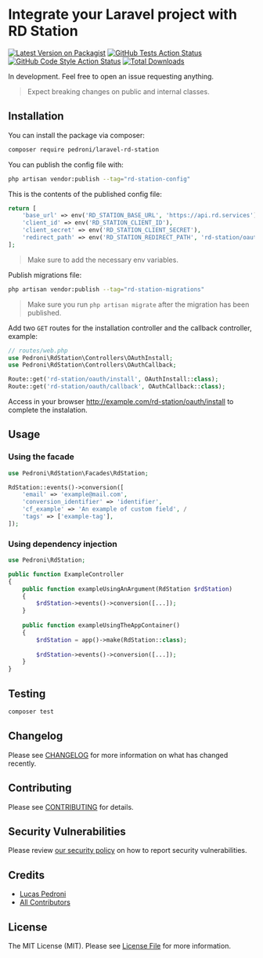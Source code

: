 # Integrate your Laravel project with RD Station

[![Latest Version on Packagist](https://img.shields.io/packagist/v/pedroni/laravel-rd-station.svg?style=flat-square)](https://packagist.org/packages/pedroni/laravel-rd-station)
[![GitHub Tests Action Status](https://img.shields.io/github/workflow/status/pedroni/laravel-rd-station/run-tests?label=tests)](https://github.com/pedroni/laravel-rd-station/actions?query=workflow%3Arun-tests+branch%3Amain)
[![GitHub Code Style Action Status](https://img.shields.io/github/workflow/status/pedroni/laravel-rd-station/Check%20&%20fix%20styling?label=code%20style)](https://github.com/pedroni/laravel-rd-station/actions?query=workflow%3A"Check+%26+fix+styling"+branch%3Amain)
[![Total Downloads](https://img.shields.io/packagist/dt/pedroni/laravel-rd-station.svg?style=flat-square)](https://packagist.org/packages/pedroni/laravel-rd-station)

In development. Feel free to open an issue requesting anything.

> Expect breaking changes on public and internal classes.

## Installation

You can install the package via composer:

```bash
composer require pedroni/laravel-rd-station
```

You can publish the config file with:

```bash
php artisan vendor:publish --tag="rd-station-config"
```

This is the contents of the published config file:

```php
return [
    'base_url' => env('RD_STATION_BASE_URL', 'https://api.rd.services'),
    'client_id' => env('RD_STATION_CLIENT_ID'),
    'client_secret' => env('RD_STATION_CLIENT_SECRET'),
    'redirect_path' => env('RD_STATION_REDIRECT_PATH', 'rd-station/oauth/callback'),
];
```

> Make sure to add the necessary env variables.

Publish migrations file:

```bash
php artisan vendor:publish --tag="rd-station-migrations"
```

> Make sure you run `php artisan migrate` after the migration has been published.

Add two `GET` routes for the installation controller and the callback controller, example:

```php
// routes/web.php
use Pedroni\RdStation\Controllers\OAuthInstall;
use Pedroni\RdStation\Controllers\OAuthCallback;

Route::get('rd-station/oauth/install', OAuthInstall::class);
Route::get('rd-station/oauth/callback', OAuthCallback::class);
```

Access in your browser http://example.com/rd-station/oauth/install to complete the instalation.

## Usage

### Using the facade

```php
use Pedroni\RdStation\Facades\RdStation;

RdStation::events()->conversion([
    'email' => 'example@mail.com',
    'conversion_identifier' => 'identifier',
    'cf_example' => 'An example of custom field', /
    'tags' => ['example-tag'],
]);
```

### Using dependency injection

```php
use Pedroni\RdStation;

public function ExampleController
{
    public function exampleUsingAnArgument(RdStation $rdStation)
    {
        $rdStation->events()->conversion([...]);
    }
    
    public function exampleUsingTheAppContainer()
    {
        $rdStation = app()->make(RdStation::class);
        
        $rdStation->events()->conversion([...]);
    }
}

```

## Testing

```bash
composer test
```

## Changelog

Please see [CHANGELOG](CHANGELOG.md) for more information on what has changed recently.

## Contributing

Please see [CONTRIBUTING](.github/CONTRIBUTING.md) for details.

## Security Vulnerabilities

Please review [our security policy](../../security/policy) on how to report security vulnerabilities.

## Credits

- [Lucas Pedroni](https://github.com/pedroni)
- [All Contributors](../../contributors)

## License

The MIT License (MIT). Please see [License File](LICENSE.md) for more information.
